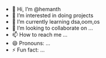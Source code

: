 - 👋 Hi, I’m @hemanth
- 👀 I’m interested in doing projects
- 🌱 I’m currently learning dsa,oom,os
- 💞️ I’m looking to collaborate on ...
- 📫 How to reach me ...
- 😄 Pronouns: ...
- ⚡ Fun fact: ...

<!---
kompalahemanth/kompalahemanth is a ✨ special ✨ repository because its `README.md` (this file) appears on your GitHub profile.
You can click the Preview link to take a look at your changes.
--->
